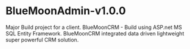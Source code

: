 # BlueMoonAdmin-v1.0.0

Major Build project for a client. BlueMoonCRM - Build using ASP.net MS SQL Entity Framework. BlueMoonCRM integrated data driven lightweight super powerful CRM solution. 
